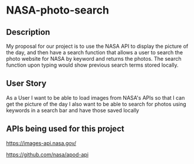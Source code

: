 # NASA-photo-search

## Description

My proposal for our project is to use the NASA API to display the picture of the day, and then have a search function that allows a user to search the photo website for NASA by keyword and returns the photos.  The search function upon typing would show previous search terms stored locally.

## User Story

As a User I want to be able to load images from NASA's APIs so that I can get the picture of the day
I also want to be able to search for photos using keywords in a search bar and have those saved locally

## APIs being used for this project

https://images-api.nasa.gov/

https://github.com/nasa/apod-api


